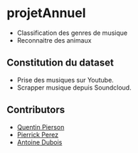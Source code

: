 # projetAnnuel

- Classification des genres de musique
- Reconnaitre des animaux

## Constitution du dataset 
- Prise des musiques sur Youtube. 
- Scrapper musique depuis Soundcloud.


## Contributors

- [Quentin Pierson](https://github.com/quentin-pierson)
- [Pierrick Perez](https://github.com/pperezdev)
- [Antoine Dubois](https://github.com/antdbs)
